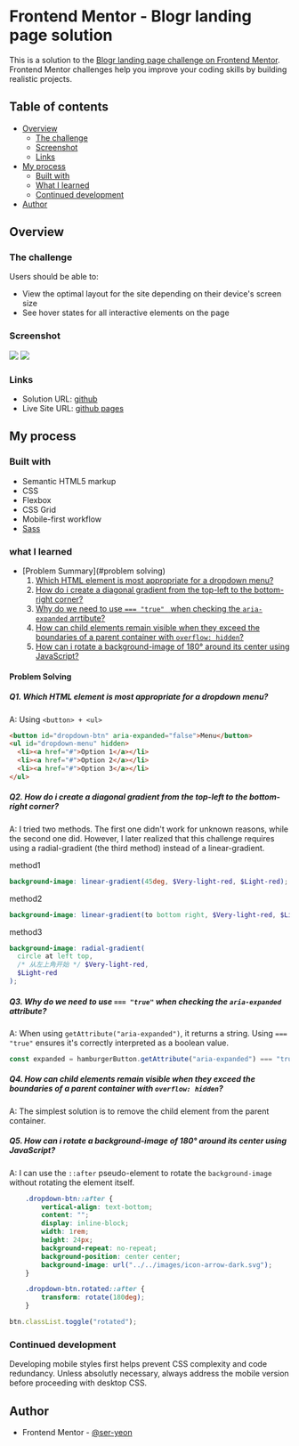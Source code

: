 # Frontend Mentor - Blogr landing page solution

This is a solution to the [Blogr landing page challenge on Frontend Mentor](https://www.frontendmentor.io/challenges/blogr-landing-page-EX2RLAApP). Frontend Mentor challenges help you improve your coding skills by building realistic projects.

## Table of contents

- [Overview](#overview)
  - [The challenge](#the-challenge)
  - [Screenshot](#screenshot)
  - [Links](#links)
- [My process](#my-process)
  - [Built with](#built-with)
  - [What I learned](#what-i-learned)
  - [Continued development](#continued-development)
- [Author](#author)

## Overview

### The challenge

Users should be able to:

- View the optimal layout for the site depending on their device's screen size
- See hover states for all interactive elements on the page

### Screenshot

![](./inbox/Screen%20Shot%202025-02-14%20at%2013.52.09.png)
![](./inbox/Screen%20Shot%202025-02-14%20at%2013.52.32.png)

### Links

- Solution URL: [github](https://github.com/ser-yeon/frontend-mentor-challenges/tree/main/blogr-landing-page-main)
- Live Site URL: [github pages](https://ser-yeon.github.io/frontend-mentor-challenges/blogr-landing-page-main/index.html)

## My process

### Built with

- Semantic HTML5 markup
- CSS
- Flexbox
- CSS Grid
- Mobile-first workflow
- [Sass](https://sass-lang.com/)

### what I learned

- [Problem Summary](#problem solving)
  1.  [Which HTML element is most appropriate for a dropdown menu?](#q1)
  2.  [How do i create a diagonal gradient from the top-left to the bottom-right corner?](#q2)
  3.  [Why do we need to use `=== "true" ` when checking the `aria-expanded` arrtibute?](#q3)
  4.  [How can child elements remain visible when they exceed the boundaries of a parent container with `overflow: hidden`?](#q4)
  5.  [How can i rotate a background-image of 180° around its center using JavaScript?](#q5)

#### Problem Solving

##### Q1. Which HTML element is most appropriate for a dropdown menu?

A:
Using `<button> + <ul>`

```html
<button id="dropdown-btn" aria-expanded="false">Menu</button>
<ul id="dropdown-menu" hidden>
  <li><a href="#">Option 1</a></li>
  <li><a href="#">Option 2</a></li>
  <li><a href="#">Option 3</a></li>
</ul>
```

##### Q2. How do i create a diagonal gradient from the top-left to the bottom-right corner?

A:
I tried two methods. The first one didn't work for unknown reasons, while the second one did. However, I later realized that this challenge requires using a radial-gradient (the third method) instead of a linear-gradient.

method1

```scss
background-image: linear-gradient(45deg, $Very-light-red, $Light-red);
```

method2

```scss
background-image: linear-gradient(to bottom right, $Very-light-red, $Light-red);
```

method3

```scss
background-image: radial-gradient(
  circle at left top,
  /* 从左上角开始 */ $Very-light-red,
  $Light-red
);
```

##### Q3. Why do we need to use `=== "true"` when checking the `aria-expanded` attribute?

A:
When using `getAttribute("aria-expanded")`, it returns a string. Using `=== "true"` ensures it's correctly interpreted as a boolean value.

```js
const expanded = hamburgerButton.getAttribute("aria-expanded") === "true";
```

##### Q4. How can child elements remain visible when they exceed the boundaries of a parent container with `overflow: hidden`?

A:
The simplest solution is to remove the child element from the parent container.

##### Q5. How can i rotate a background-image of 180° around its center using JavaScript?

A:
I can use the `::after` pseudo-element to rotate the `background-image` without rotating the element itself.

```css
    .dropdown-btn::after {
        vertical-align: text-bottom;
        content: "";
        display: inline-block;
        width: 1rem;
        height: 24px;
        background-repeat: no-repeat;
        background-position: center center;
        background-image: url("../../images/icon-arrow-dark.svg");
    }

    .dropdown-btn.rotated::after {
        transform: rotate(180deg);
    }
```

```js
btn.classList.toggle("rotated");
```

### Continued development

Developing mobile styles first helps prevent CSS complexity and code redundancy. Unless absolutly necessary, always address the mobile version before proceeding with desktop CSS.

## Author

- Frontend Mentor - [@ser-yeon](https://www.frontendmentor.io/profile/ser-yeon)
